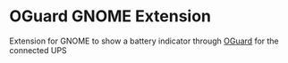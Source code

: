 # OGuard GNOME Extension

Extension for GNOME to show a battery indicator through [OGuard](https://github.com/jacobtread/oguard) for the connected UPS